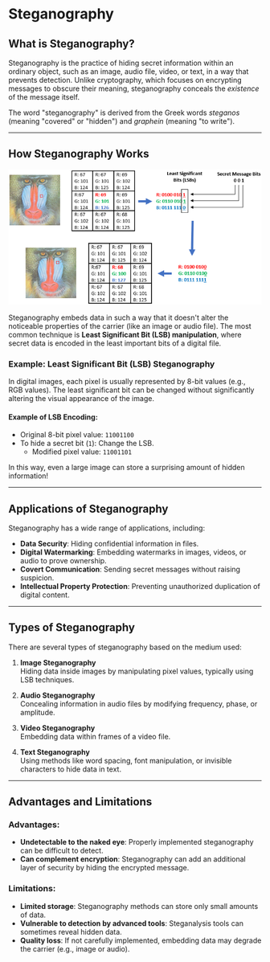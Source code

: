 # Steganography

## What is Steganography?
Steganography is the practice of hiding secret information within an ordinary object, such as an image, audio file, video, or text, in a way that prevents detection. Unlike cryptography, which focuses on encrypting messages to obscure their meaning, steganography conceals the *existence* of the message itself.

The word "steganography" is derived from the Greek words *steganos* (meaning "covered" or "hidden") and *graphein* (meaning "to write").

---

## How Steganography Works

![alt text](./image/image.png)

Steganography embeds data in such a way that it doesn't alter the noticeable properties of the carrier (like an image or audio file). The most common technique is **Least Significant Bit (LSB) manipulation**, where secret data is encoded in the least important bits of a digital file.

### Example: Least Significant Bit (LSB) Steganography
In digital images, each pixel is usually represented by 8-bit values (e.g., RGB values). The least significant bit can be changed without significantly altering the visual appearance of the image.

#### Example of LSB Encoding:
- Original 8-bit pixel value: `11001100`
- To hide a secret bit (`1`): Change the LSB.
  - Modified pixel value: `11001101`

In this way, even a large image can store a surprising amount of hidden information!

---

## Applications of Steganography
Steganography has a wide range of applications, including:
- **Data Security**: Hiding confidential information in files.
- **Digital Watermarking**: Embedding watermarks in images, videos, or audio to prove ownership.
- **Covert Communication**: Sending secret messages without raising suspicion.
- **Intellectual Property Protection**: Preventing unauthorized duplication of digital content.

---

## Types of Steganography
There are several types of steganography based on the medium used:

1. **Image Steganography**  
   Hiding data inside images by manipulating pixel values, typically using LSB techniques.

2. **Audio Steganography**  
   Concealing information in audio files by modifying frequency, phase, or amplitude.

3. **Video Steganography**  
   Embedding data within frames of a video file.

4. **Text Steganography**  
   Using methods like word spacing, font manipulation, or invisible characters to hide data in text.

---

## Advantages and Limitations

### Advantages:
- **Undetectable to the naked eye**: Properly implemented steganography can be difficult to detect.
- **Can complement encryption**: Steganography can add an additional layer of security by hiding the encrypted message.

### Limitations:
- **Limited storage**: Steganography methods can store only small amounts of data.
- **Vulnerable to detection by advanced tools**: Steganalysis tools can sometimes reveal hidden data.
- **Quality loss**: If not carefully implemented, embedding data may degrade the carrier (e.g., image or audio).

